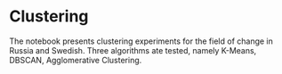 # Clustering

The notebook presents clustering experiments for the field of change in Russia and Swedish. Three algorithms ate tested, namely K-Means, DBSCAN, Agglomerative Clustering.
